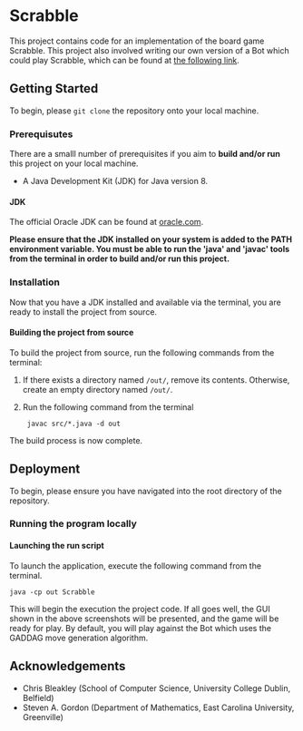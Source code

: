 
# Scrabble

This project contains code for an implementation of the board game Scrabble.
This project also involved writing our own version of a Bot which could play Scrabble, which can be found at [the following link](https://github.com/thomasogara/ScrabbleBot).

## Getting Started

To begin, please `git clone` the repository onto your local machine.

### Prerequisutes

There are a smalll number of prerequisites if you aim to **build and/or run** this project on your local machine.

* A Java Development Kit (JDK) for Java version 8.

#### JDK

The official Oracle JDK can be found at [oracle.com](https://www.oracle.com/java/technologies/javase-jdk8-downloads.html).
  
**Please ensure that the JDK installed on your system is added to the PATH environment variable.
You must be able to run the 'java' and 'javac' tools from the terminal in order to build and/or run this project.**

### Installation

Now that you have a JDK installed and available via the terminal, you are ready to install the project from source.

#### Building the project from source

To build the project from source, run the following commands from the terminal:

1. If there exists a directory named `/out/`, remove its contents. Otherwise, create an empty directory named `/out/`.
2. Run the following command from the terminal

        javac src/*.java -d out

The build process is now complete.

## Deployment

To begin, please ensure you have navigated into the root directory of the repository.

### Running the program locally

#### Launching the run script

To launch the application, execute the following command from the terminal.

    java -cp out Scrabble

This will begin the execution the project code. If all goes well, the GUI shown in the above screenshots will be presented, and the game will be ready for play. By default, you will play against the Bot which uses the GADDAG move generation algorithm.

## Acknowledgements

* Chris Bleakley (School of Computer Science, University College Dublin, Belfield)
* Steven A. Gordon (Department of Mathematics, East Carolina University, Greenville)
